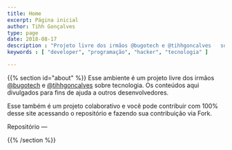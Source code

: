 ```yaml
---
title: Home
excerpt: Página inicial
author: Tihh Gonçalves
type: page
date: 2018-08-17
description : "Projeto livre dos irmãos @bugotech e @tihhgoncalves   sobre tecnologia. Os conteúdos aqui divulgados para fins de ajuda a outros desenvolvedores."
keywords : [ "developer", "programação", "hacker", "tecnologia" ]

---
```


{{% section id="about" %}}
Esse ambiente é um projeto livre dos irmãos [@bugotech](https://github.com/brunogoncalves) e [@tihhgoncalves](https://github.com/tihhgoncalves)  sobre tecnologia. Os conteúdos aqui divulgados para fins de ajuda a outros desenvolvedores.

Esse também é um projeto colaborativo e você pode contribuir com 100% desse site acessando o repositório e fazendo sua contribuição via Fork.


 Repositório — [<i class="fab fa-github"></i>](https://github.com/helloworldbr/helloworldbr.github.io)

{{% /section %}}